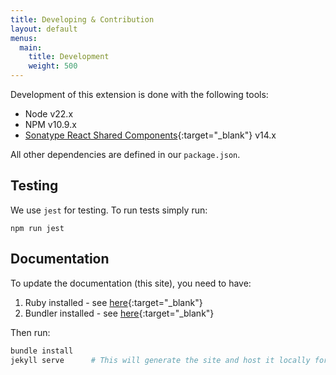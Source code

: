 ```yaml
---
title: Developing & Contribution
layout: default
menus:
  main:
    title: Development
    weight: 500
---
```


Development of this extension is done with the following tools:

- Node v22.x
- NPM v10.9.x
- [Sonatype React Shared Components](https://github.com/sonatype/sonatype-react-shared-components){:target="_blank"} v14.x

All other dependencies are defined in our `package.json`.

## Testing

We use `jest` for testing. To run tests simply run:

~~~ shell
npm run jest
~~~

## Documentation

To update the documentation (this site), you need to have:
1. Ruby installed - see [here](https://www.ruby-lang.org/en/documentation/installation/){:target="_blank"}
2. Bundler installed - see [here](https://bundler.io/){:target="_blank"}

Then run:

~~~ bash
bundle install
jekyll serve      # This will generate the site and host it locally for you at http://localhost:4000
~~~